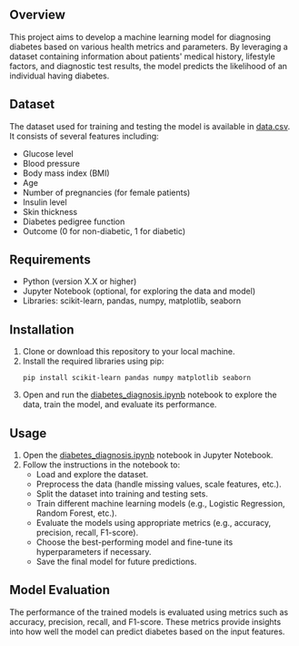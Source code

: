 ## Overview
This project aims to develop a machine learning model for diagnosing diabetes based on various health metrics and parameters. By leveraging a dataset containing information about patients' medical history, lifestyle factors, and diagnostic test results, the model predicts the likelihood of an individual having diabetes. 

## Dataset
The dataset used for training and testing the model is available in [data.csv](data.csv). It consists of several features including:
- Glucose level
- Blood pressure
- Body mass index (BMI)
- Age
- Number of pregnancies (for female patients)
- Insulin level
- Skin thickness
- Diabetes pedigree function
- Outcome (0 for non-diabetic, 1 for diabetic)

## Requirements
- Python (version X.X or higher)
- Jupyter Notebook (optional, for exploring the data and model)
- Libraries: scikit-learn, pandas, numpy, matplotlib, seaborn

## Installation
1. Clone or download this repository to your local machine.
2. Install the required libraries using pip:
    ```
    pip install scikit-learn pandas numpy matplotlib seaborn
    ```
3. Open and run the [diabetes_diagnosis.ipynb](diabetes_diagnosis.ipynb) notebook to explore the data, train the model, and evaluate its performance.

## Usage
1. Open the [diabetes_diagnosis.ipynb](diabetes_diagnosis.ipynb) notebook in Jupyter Notebook.
2. Follow the instructions in the notebook to:
    - Load and explore the dataset.
    - Preprocess the data (handle missing values, scale features, etc.).
    - Split the dataset into training and testing sets.
    - Train different machine learning models (e.g., Logistic Regression, Random Forest, etc.).
    - Evaluate the models using appropriate metrics (e.g., accuracy, precision, recall, F1-score).
    - Choose the best-performing model and fine-tune its hyperparameters if necessary.
    - Save the final model for future predictions.

## Model Evaluation
The performance of the trained models is evaluated using metrics such as accuracy, precision, recall, and F1-score. These metrics provide insights into how well the model can predict diabetes based on the input features.
